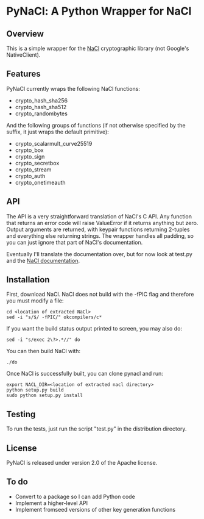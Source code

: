 PyNaCl: A Python Wrapper for NaCl
========================

Overview
--------

This is a simple wrapper for the [NaCl](http://nacl.cace-project.eu/)
cryptographic library (not Google's NativeClient).


Features
--------

PyNaCl currently wraps the following NaCl functions:

* crypto\_hash\_sha256
* crypto\_hash\_sha512
* crypto\_randombytes

And the following groups of functions (if not otherwise specified by
the suffix, it just wraps the default primitive):

* crypto\_scalarmult\_curve25519
* crypto\_box
* crypto\_sign
* crypto\_secretbox
* crypto\_stream
* crypto\_auth
* crypto\_onetimeauth


API
---

The API is a very straightforward translation of NaCl's C API. Any
function that returns an error code will raise ValueError if it
returns anything but zero. Output arguments are returned, with keypair
functions returning 2-tuples and everything else returning
strings. The wrapper handles all padding, so you can just ignore that
part of NaCl's documentation.

Eventually I'll translate the documentation over, but for now look at
test.py and the [NaCl documentation](http://nacl.cace-project.eu/).


Installation
----------

First, download NaCl. NaCl does not build with the -fPIC flag and
therefore you must modify a file:

    cd <location of extracted NaCl>
    sed -i "s/$/ -fPIC/" okcompilers/c*
    
If you want the build status output printed to screen, you may also do:
    
    sed -i "s/exec 2\?>.*//" do
    
You can then build NaCl with:
    
    ./do

Once NaCl is successfully built, you can clone pynacl and run:

    export NACL_DIR=<location of extracted nacl directory>
    python setup.py build
    sudo python setup.py install

Testing
-------

To run the tests, just run the script "test.py" in the distribution directory.


License
------

PyNaCl is released under version 2.0 of the Apache license.


To do
-----

* Convert to a package so I can add Python code
* Implement a higher-level API
* Implement fromseed versions of other key generation functions
